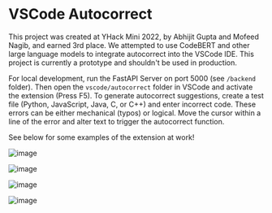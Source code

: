 # VSCode Autocorrect

This project was created at YHack Mini 2022, by Abhijit Gupta and Mofeed Nagib, and earned 3rd place. We attempted to use CodeBERT and other large language models to integrate autocorrect into the VSCode IDE. This project is currently a prototype and shouldn't be used in production. 

For local development, run the FastAPI Server on port 5000 (see `/backend` folder). Then open the `vscode/autocorrect` folder in VSCode and activate the extension (Press F5). To generate autocorrect suggestions, create a test file (Python, JavaScript, Java, C, or C++) and enter incorrect code. These errors can be either mechanical (typos) or logical. Move the cursor within a line of the error and alter text to trigger the autocorrect function. 

See below for some examples of the extension at work!

![image](https://user-images.githubusercontent.com/16708871/204194388-8dafd39e-078c-40f3-8757-27b0d867b0bd.png)

![image](https://user-images.githubusercontent.com/16708871/204194445-d033646e-5744-4d47-9ef9-9ea69175694d.png)

![image](https://user-images.githubusercontent.com/16708871/204194511-808f9277-2970-40e9-9911-b2a63bbf30a1.png)

![image](https://user-images.githubusercontent.com/16708871/204194567-33e2ad7d-2aea-48c2-b798-13744ad254b6.png)
